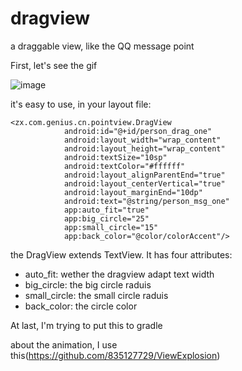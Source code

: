 # dragview
a draggable view, like the QQ message point

First, let's see the gif

![image](https://github.com/Genuies/dragview/blob/master/2.gif)

it's easy to use, in your layout file:
```
<zx.com.genius.cn.pointview.DragView
            android:id="@+id/person_drag_one"
            android:layout_width="wrap_content"
            android:layout_height="wrap_content"
            android:textSize="10sp"
            android:textColor="#ffffff"
            android:layout_alignParentEnd="true"
            android:layout_centerVertical="true"
            android:layout_marginEnd="10dp"
            android:text="@string/person_msg_one"
            app:auto_fit="true"
            app:big_circle="25"
            app:small_circle="15"
            app:back_color="@color/colorAccent"/>
```

the DragView extends TextView. It has four attributes:
* auto_fit: wether the dragview adapt text width
* big_circle: the big circle raduis
* small_circle: the small circle raduis
* back_color: the circle color

At last, I'm trying to put this to gradle

about the animation, I use this(https://github.com/835127729/ViewExplosion)
